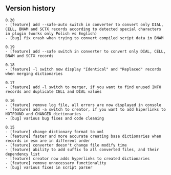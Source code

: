 ## Version history

	0.20
	- [feature] add --safe-auto switch in converter to convert only DIAL, CELL, BNAM and SCTX records according to detected special characters in plugin (works only Polish vs English)
	- [bug] fix crash when trying to convert compiled script data in BNAM

    0.19
    - [feature] add --safe switch in converter to convert only DIAL, CELL, BNAM and SCTX records

    0.18
    - [feature] -l switch now display "Identical" and "Replaced" records when merging dictionaries

    0.17
    - [feature] add -l switch to merger, if you want to find unused INFO records and duplicate CELL and DIAL values

    0.16
    - [feature] remove log file, all errors are now displayed in console
    - [feature] add -a switch to creator, if you want to add hiperlinks to NOTFOUND and CHANGED dictionaries
    - [bug] various bug fixes and code cleaning

    0.15
    - [feature] change dictionary format to xml
    - [feature] faster and more accurate creating base dictionaries when records in esm are in different order
    - [feature] converter doesn't change file modify time
    - [feature] ability to add suffix to all converted files, and their dependency list
    - [feature] creator now adds hyperlinks to created dictionaries
    - [feature] remove unnecessary functionality
    - [bug] various fixes in script parser

